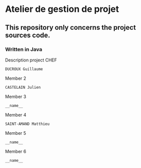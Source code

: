 # Atelier de gestion de projet
## This repository only concerns the project sources code.
### Written in Java

Description project
CHEF
```
DUCROUX Guillaume
```
Member 2
```
CASTELAIN Julien
```
Member 3
```
__name__
```
Member 4
```
SAINT-AMAND Matthieu
```
Member 5
```
__name__
```
Member 6
```
__name__
```

